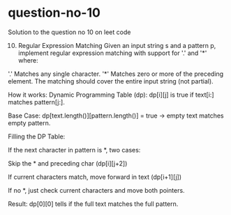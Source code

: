 # question-no-10
Solution to the question no 10 on leet code 

10. Regular Expression Matching
Given an input string s and a pattern p, implement regular expression matching with support for '.' and '*' where:

'.' Matches any single character.​​​​
'*' Matches zero or more of the preceding element.
The matching should cover the entire input string (not partial).

How it works:
Dynamic Programming Table (dp):
dp[i][j] is true if text[i:] matches pattern[j:].

Base Case:
dp[text.length()][pattern.length()] = true → empty text matches empty pattern.

Filling the DP Table:

If the next character in pattern is *, two cases:

Skip the * and preceding char (dp[i][j+2])

If current characters match, move forward in text (dp[i+1][j])

If no *, just check current characters and move both pointers.

Result:
dp[0][0] tells if the full text matches the full pattern.
